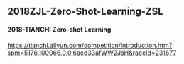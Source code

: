 ## 2018ZJL-Zero-Shot-Learning-ZSL
#### 2018-TIANCHI Zero-shot Learning
https://tianchi.aliyun.com/competition/introduction.htm?spm=5176.100066.0.0.6acd33afWW2JsH&raceId=231677
